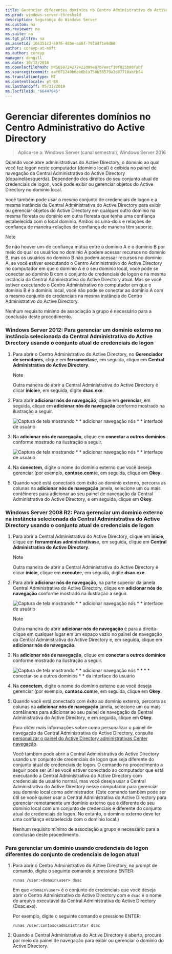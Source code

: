 ```yaml
---
title: Gerenciar diferentes domínios no Centro Administrativo do Active Directory
ms.prod: windows-server-threshold
description: Segurança do Windows Server
ms.custom: na
ms.reviewer: na
ms.suite: na
ms.tgt_pltfrm: na
ms.assetid: 166351c3-4076-48be-aa8f-797adf1e9d68
author: coreyp-at-msft
ms.author: coreyp
manager: dongill
ms.date: 10/12/2016
ms.openlocfilehash: bd5650724272422d09e87b7eecf10f825b00fabf
ms.sourcegitcommit: eaf071249b6eb6b1a758b38579a2d87710abfb54
ms.translationtype: MT
ms.contentlocale: pt-BR
ms.lasthandoff: 05/31/2019
ms.locfileid: "66447045"
---
```

# <a name="manage-different-domains-in-active-directory-administrative-center"></a>Gerenciar diferentes domínios no Centro Administrativo do Active Directory

>Aplica-se a: Windows Server (canal semestral), Windows Server 2016

  Quando você abre administrativas do Active Directory, o domínio ao qual você fez logon neste computador \(domínio local\) é exibida no painel de navegação da Central Administrativa do Active Directory \(dopainelàesquerda\). Dependendo dos direitos do seu conjunto atual de credenciais de logon, você pode exibir ou gerenciar objetos do Active Directory no domínio local.

 Você também pode usar o mesmo conjunto de credenciais de logon e a mesma instância da Central Administrativa do Active Directory para exibir ou gerenciar objetos do Active Directory em qualquer outro domínio na mesma floresta ou domínio em outra floresta que tenha uma confiança estabelecida com o local domínio. Ambos os uma\-dois e relações de confiança de maneira\-relações de confiança de maneira têm suporte.

> [!NOTE]
>  Se não houver um\-de confiança mútua entre o domínio A e o domínio B por meio do qual os usuários no domínio A podem acessar recursos no domínio B, mas os usuários no domínio B não podem acessar recursos no domínio A, se você estiver executando o Centro Administrativo do Active Directory no computador em que o domínio A é o seu domínio local, você pode se conectar ao domínio B com o conjunto de credenciais de logon e na mesma instância da Central Administrativa do Active Directory atual. Mas se você estiver executando o Centro Administrativo no computador em que o domínio B é o domínio local, você não pode se conectar ao domínio A com o mesmo conjunto de credenciais na mesma instância do Centro Administrativo do Active Directory.

 Nenhum requisito mínimo de associação a grupo é necessário para a conclusão deste procedimento.

### <a name="windows-server-2012-to-manage-a-foreign-domain-in-the-selected-instance-of-active-directory-administrative-center-using-the-current-set-of-logon-credentials"></a>Windows Server 2012: Para gerenciar um domínio externo na instância selecionada da Central Administrativa do Active Directory usando o conjunto atual de credenciais de logon

1.  Para abrir o Centro Administrativo do Active Directory, no **Gerenciador de servidores**, clique em **ferramentas**e, em seguida, clique em **Central Administrativa do Active Directory**.

    > [!NOTE]
    >  Outra maneira de abrir a Central Administrativa do Active Directory é clicar **inicie**e, em seguida, digite **dsac.exe**.

2.  Para abrir **adicionar nós de navegação**, clique em **gerenciar**, em seguida, clique em **adicionar nós de navegação** conforme mostrado na ilustração a seguir.

     ![Captura de tela mostrando * * adicionar navegação nós * * interface de usuário](media/ADDS_ADACAddNavNode.gif)

3.  Na **adicionar nós de navegação**, clique em **conectar a outros domínios** conforme mostrado na ilustração a seguir.

     ![Captura de tela mostrando * * adicionar navegação nós * * interface de usuário](media/ADDS_ADACConnectToDomain.gif)

4.  Na **conectem**, digite o nome do domínio externo que você deseja gerenciar \(por exemplo, **contoso.com**\)e, em seguida, clique em **Okey**.

5.  Quando você está conectado com êxito ao domínio externo, percorra as colunas na **adicionar nós de navegação** janela, selecione um ou mais contêineres para adicionar ao seu painel de navegação da Central Administrativa do Active Directory, e em seguida, clique em **Okey**.

### <a name="windows-server-2008-r2-to-manage-a-foreign-domain-in-the-selected-instance-of-active-directory-administrative-center-using-the-current-set-of-logon-credentials"></a>Windows Server 2008 R2: Para gerenciar um domínio externo na instância selecionada da Central Administrativa do Active Directory usando o conjunto atual de credenciais de logon

1. Para abrir a Central Administrativa do Active Directory, clique em **inicie**, clique em **ferramentas administrativas**e, em seguida, clique em **Central Administrativa do Active Directory**.

   > [!NOTE]
   >  Outra maneira de abrir a Central Administrativa do Active Directory é clicar **inicie**, clique em **execute**e, em seguida, digite **dsac.exe**.

2. Para abrir **adicionar nós de navegação**, na parte superior da janela Central Administrativa do Active Directory, clique em **adicionar nós de navegação** conforme mostrado na ilustração a seguir.

    ![Captura de tela mostrando * * adicionar navegação nós * * interface de usuário](media/click_add_nav_nodes.gif)

   > [!NOTE]
   >  Outra maneira de abrir **adicionar nós de navegação** é para a direita\-clique em qualquer lugar em um espaço vazio no painel de navegação da Central Administrativa do Active Directory e, em seguida, clique em **adicionar nós de navegação**.

3. Na **adicionar nós de navegação**, clique em **conectar a outros domínios** conforme mostrado na ilustração a seguir.

    ![Captura de tela mostrando * * adicionar navegação nós * * * * conectar-se a outros domínios * * da interface do usuário](media/add_nav_nodes.gif)

4. Na **conectem**, digite o nome do domínio externo que você deseja gerenciar \(por exemplo, **contoso.com**\)e, em seguida, clique em **Okey**.

5. Quando você está conectado com êxito ao domínio externo, percorra as colunas na **adicionar nós de navegação** janela, selecione um ou mais contêineres para adicionar ao seu painel de navegação da Central Administrativa do Active Directory, e em seguida, clique em **Okey**.

   Para obter mais informações sobre como personalizar o painel de navegação da Central Administrativa do Active Directory, consulte [personalizar o painel do Active Directory administrativas Center navegação](customize-the-active-directory-administrative-center-navigation-pane.md).

   Você também pode abrir a Central Administrativa do Active Directory usando um conjunto de credenciais de logon que seja diferente do conjunto atual de credenciais de logon. O comando no procedimento a seguir pode ser útil se você estiver conectado ao computador que está executando a Central Administrativa do Active Directory com credenciais de usuário normal, mas você deseja usar a Central Administrativa do Active Directory nesse computador para gerenciar seu domínio local como administrador. \(Este comando também pode ser útil se você quiser usar a Central Administrativa do Active Directory para gerenciar remotamente um domínio externo que é diferente do seu domínio local com um conjunto de credenciais é diferente do conjunto atual de credenciais de logon. No entanto, o domínio externo deve ter uma confiança estabelecida com o domínio local.\)

   Nenhum requisito mínimo de associação a grupo é necessário para a conclusão deste procedimento.

### <a name="to-manage-a-domain-using-logon-credentials-that-are-different-from-the-current-set-of-logon-credentials"></a>Para gerenciar um domínio usando credenciais de logon diferentes do conjunto de credenciais de logon atual

1.  Para abrir o Centro Administrativo do Active Directory, no prompt de comando, digite o seguinte comando e pressione ENTER:

     `runas /user:<domain\user> dsac`

     Em que `<domain\user>` é o conjunto de credenciais que você deseja abrir o Centro Administrativo do Active Directory com e `dsac` é o nome de arquivo executável da Central Administrativa do Active Directory \(Dsac.exe\).

     Por exemplo, digite o seguinte comando e pressione ENTER:

     `runas /user:contoso\administrator dsac`

2.  Quando a Central Administrativa do Active Directory é aberto, procure por meio do painel de navegação para exibir ou gerenciar o domínio do Active Directory.

  

